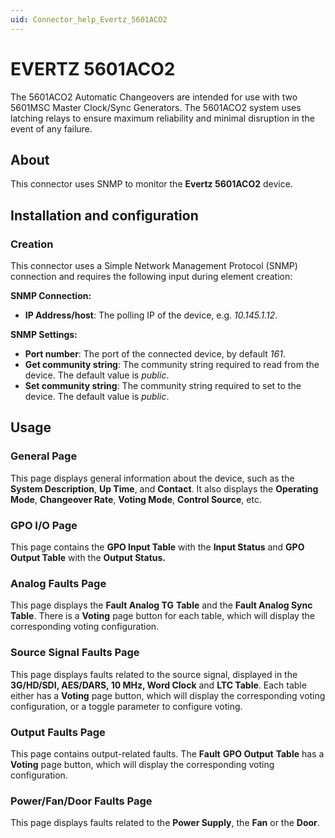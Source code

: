 ```yaml
---
uid: Connector_help_Evertz_5601ACO2
---
```


# EVERTZ 5601ACO2

The 5601ACO2 Automatic Changeovers are intended for use with two 5601MSC Master Clock/Sync Generators. The 5601ACO2 system uses latching relays to ensure maximum reliability and minimal disruption in the event of any failure.

## About

This connector uses SNMP to monitor the **Evertz 5601ACO2** device.

## Installation and configuration

### Creation

This connector uses a Simple Network Management Protocol (SNMP) connection and requires the following input during element creation:

**SNMP Connection:**

- **IP Address/host**: The polling IP of the device, e.g. *10.145.1.12*.

**SNMP Settings:**

- **Port number**: The port of the connected device, by default *161*.
- **Get community string**: The community string required to read from the device. The default value is *public*.
- **Set community string**: The community string required to set to the device. The default value is *public*.

## Usage

### General Page

This page displays general information about the device, such as the **System Description**, **Up Time**, and **Contact**. It also displays the **Operating Mode**, **Changeover Rate**, **Voting Mode**, **Control Source**, etc.

### GPO I/O Page

This page contains the **GPO Input Table** with the **Input Status** and **GPO Output Table** with the **Output Status.**

### Analog Faults Page

This page displays the **Fault Analog TG** **Table** and the **Fault Analog Sync** **Table**. There is a **Voting** page button for each table, which will display the corresponding voting configuration.

### Source Signal Faults Page

This page displays faults related to the source signal, displayed in the **3G/HD/SDI, AES/DARS, 10 MHz, Word Clock** and **LTC Table**. Each table either has a **Voting** page button, which will display the corresponding voting configuration, or a toggle parameter to configure voting.

### Output Faults Page

This page contains output-related faults. The **Fault** **GPO Output** **Table** has a **Voting** page button, which will display the corresponding voting configuration.

### Power/Fan/Door Faults Page

This page displays faults related to the **Power Supply**, the **Fan** or the **Door**.
